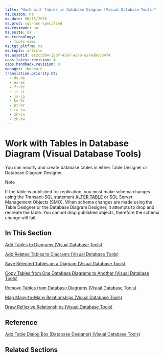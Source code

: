 ```yaml
---
title: "Work with Tables in Database Diagram (Visual Database Tools)"
ms.custom: na
ms.date: 08/15/2016
ms.prod: sql-non-specified
ms.reviewer: na
ms.suite: na
ms.technology: 
  - tools-ssms
ms.tgt_pltfrm: na
ms.topic: article
ms.assetid: ee2c5d84-22bf-4597-ac70-a27ed8cc94f4
caps.latest.revision: 4
caps.handback.revision: 0
manager: jhubbard
translation.priority.mt: 
  - de-de
  - es-es
  - fr-fr
  - it-it
  - ja-jp
  - ko-kr
  - pt-br
  - ru-ru
  - zh-cn
  - zh-tw
---
```

# Work with Tables in Database Diagram (Visual Database Tools)
You can modify and create database tables in either Table Designer or Database Diagram Designer.  
  
> [!NOTE]  
> If the table is published for replication, you must make schema changes using the Transact-SQL statement [ALTER TABLE](assetId:///f1745145-182d-4301-a334-18f799d361d1) or SQL Server Management Objects (SMO). When schema changes are made using the Table Designer or the Database Diagram Designer, it attempts to drop and recreate the table. You cannot drop published objects, therefore the schema change will fail.  
  
## In This Section  
[Add Tables to Diagrams &#40;Visual Database Tools&#41;](../content/Add-Tables-to-Diagrams--Visual-Database-Tools-.md)  
  
[Add Related Tables to Diagrams &#40;Visual Database Tools&#41;](../content/Add-Related-Tables-to-Diagrams--Visual-Database-Tools-.md)  
  
[Save Selected Tables on a Diagram &#40;Visual Database Tools&#41;](../content/Save-Selected-Tables-on-a-Diagram--Visual-Database-Tools-.md)  
  
[Copy Tables from One Database Diagrams to Another &#40;Visual Database Tools&#41;](../content/Copy-Tables-from-One-Database-Diagrams-to-Another--Visual-Database-Tools-.md)  
  
[Remove Tables from Database Diagrams &#40;Visual Database Tools&#41;](../content/Remove-Tables-from-Database-Diagrams--Visual-Database-Tools-.md)  
  
[Map Many-to-Many Relationships &#40;Visual Database Tools&#41;](../content/Map-Many-to-Many-Relationships--Visual-Database-Tools-.md)  
  
[Draw Reflexive Relationships &#40;Visual Database Tools&#41;](../content/Draw-Reflexive-Relationships--Visual-Database-Tools-.md)  
  
## Reference  
[Add Table Dialog Box &#40;Database Designer&#41; &#40;Visual Database Tools&#41;](../content/Add-Table-Dialog-Box--Database-Designer---Visual-Database-Tools-.md)  
  
## Related Sections  
